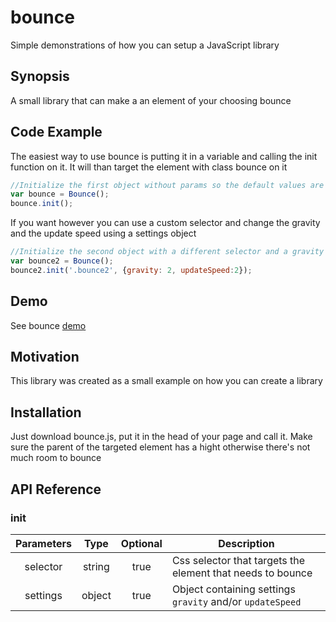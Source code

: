 # bounce
Simple demonstrations of how you can setup a JavaScript library
## Synopsis

A small library that can make a an element of your choosing bounce

## Code Example

The easiest way to use bounce is putting it in a variable and calling the init function on it. It will than target the element with class bounce on it
```javascript
//Initialize the first object without params so the default values are used
var bounce = Bounce();
bounce.init();
```

If you want however you can use a custom selector and change the gravity and the update speed using a settings object
```javascript
//Initialize the second object with a different selector and a gravity of only to so it goes...much...slower
var bounce2 = Bounce();
bounce2.init('.bounce2', {gravity: 2, updateSpeed:2});
```

## Demo
See bounce [demo](http://i874261.iris.fhict.nl/s4/bounce/demo)

## Motivation

This library was created as a small example on how you can create a library

## Installation

Just download bounce.js, put it in the head of your page and call it. Make sure the parent of the targeted element has a hight otherwise there's not much room to bounce

## API Reference

### init

| Parameters    | Type          | Optional | Description                                                |
|:-------------:|:-------------:|:--------:| ---------------------------------------------------------- |
| selector      | string        | true     | Css selector that targets the element that needs to bounce |
| settings      | object        | true     | Object containing settings `gravity` and/or `updateSpeed`  |